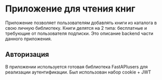 # Приложение для чтения книг
Приложение позволяет пользователям добавлять книги из каталога в свою личную библиотеку. Книги делятся на 2 типа: бесплатные и требующие от пользователя подписки. Это описание backend части данного приложения.

## Авторизация
В приложении используется готовая библиотека FastAPIusers для реализации аутентификации. Был использован набор cookie + JWT 
